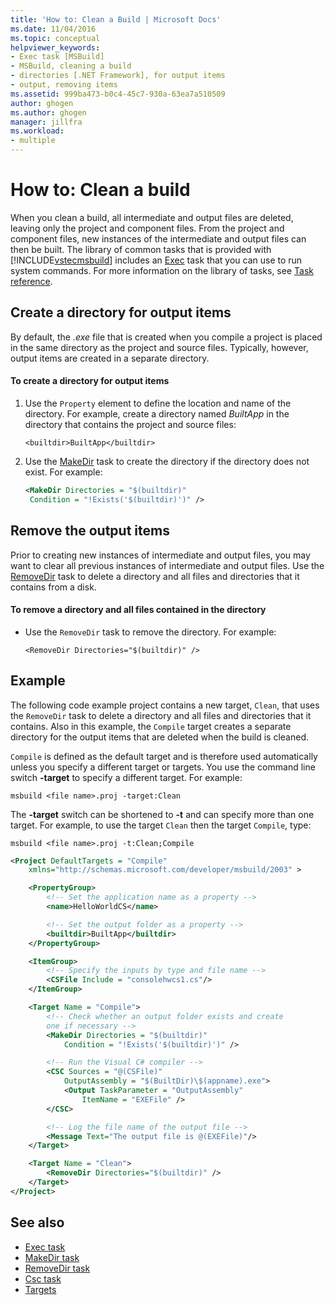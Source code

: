```yaml
---
title: 'How to: Clean a Build | Microsoft Docs'
ms.date: 11/04/2016
ms.topic: conceptual
helpviewer_keywords:
- Exec task [MSBuild]
- MSBuild, cleaning a build
- directories [.NET Framework], for output items
- output, removing items
ms.assetid: 999ba473-b0c4-45c7-930a-63ea7a510509
author: ghogen
ms.author: ghogen
manager: jillfra
ms.workload:
- multiple
---
```

# How to: Clean a build
When you clean a build, all intermediate and output files are deleted, leaving only the project and component files. From the project and component files, new instances of the intermediate and output files can then be built. The library of common tasks that is provided with [!INCLUDE[vstecmsbuild](../extensibility/internals/includes/vstecmsbuild_md.md)] includes an [Exec](../msbuild/exec-task.md) task that you can use to run system commands. For more information on the library of tasks, see [Task reference](../msbuild/msbuild-task-reference.md).

## Create a directory for output items
 By default, the *.exe* file that is created when you compile a project is placed in the same directory as the project and source files. Typically, however, output items are created in a separate directory.

#### To create a directory for output items

1. Use the `Property` element to define the location and name of the directory. For example, create a directory named *BuiltApp* in the directory that contains the project and source files:

     `<builtdir>BuiltApp</builtdir>`

2. Use the [MakeDir](../msbuild/makedir-task.md) task to create the directory if the directory does not exist. For example:

     ```xml
     <MakeDir Directories = "$(builtdir)"
      Condition = "!Exists('$(builtdir)')" />
     ```

## Remove the output items
 Prior to creating new instances of intermediate and output files, you may want to clear all previous instances of intermediate and output files. Use the [RemoveDir](../msbuild/removedir-task.md) task to delete a directory and all files and directories that it contains from a disk.

#### To remove a directory and all files contained in the directory

- Use the `RemoveDir` task to remove the directory. For example:

     `<RemoveDir Directories="$(builtdir)" />`

## Example
 The following code example project contains a new target, `Clean`, that uses the `RemoveDir` task to delete a directory and all files and directories that it contains. Also in this example, the `Compile` target creates a separate directory for the output items that are deleted when the build is cleaned.

 `Compile` is defined as the default target and is therefore used automatically unless you specify a different target or targets. You use the command line switch **-target** to specify a different target. For example:

 `msbuild <file name>.proj -target:Clean`

 The **-target** switch can be shortened to **-t** and can specify more than one target. For example, to use the target `Clean` then the target `Compile`, type:

 `msbuild <file name>.proj -t:Clean;Compile`

```xml
<Project DefaultTargets = "Compile"
    xmlns="http://schemas.microsoft.com/developer/msbuild/2003" >

    <PropertyGroup>
        <!-- Set the application name as a property -->
        <name>HelloWorldCS</name>

        <!-- Set the output folder as a property -->
        <builtdir>BuiltApp</builtdir>
    </PropertyGroup>

    <ItemGroup>
        <!-- Specify the inputs by type and file name -->
        <CSFile Include = "consolehwcs1.cs"/>
    </ItemGroup>

    <Target Name = "Compile">
        <!-- Check whether an output folder exists and create
        one if necessary -->
        <MakeDir Directories = "$(builtdir)"
            Condition = "!Exists('$(builtdir)')" />

        <!-- Run the Visual C# compiler -->
        <CSC Sources = "@(CSFile)"
            OutputAssembly = "$(BuiltDir)\$(appname).exe">
            <Output TaskParameter = "OutputAssembly"
                ItemName = "EXEFile" />
        </CSC>

        <!-- Log the file name of the output file -->
        <Message Text="The output file is @(EXEFile)"/>
    </Target>

    <Target Name = "Clean">
        <RemoveDir Directories="$(builtdir)" />
    </Target>
</Project>
```

## See also
- [Exec task](../msbuild/exec-task.md)
- [MakeDir task](../msbuild/makedir-task.md)
- [RemoveDir task](../msbuild/removedir-task.md)
- [Csc task](../msbuild/csc-task.md)
- [Targets](../msbuild/msbuild-targets.md)
